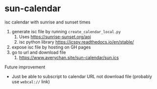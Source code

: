 # sun-calendar
isc calendar with sunrise and sunset times

1. generate isc file by running `create_calendar_local.py`
    1. Uses https://sunrise-sunset.org/api
    2. isc python library https://icspy.readthedocs.io/en/stable/
3. expose isc file by hosting on GH pages
4. go to url and download file
    1. https://www.averychan.site/sun-calendar/sun.ics

Future improvement
- Just be able to subscript to calendar URL not download file (probably use `webcal://` link)
